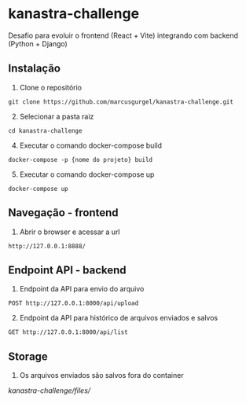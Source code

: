 # kanastra-challenge
Desafio para evoluir o frontend (React + Vite) integrando com backend (Python + Django)

## Instalação

1. Clone o repositório
```
git clone https://github.com/marcusgurgel/kanastra-challenge.git
```
2. Selecionar a pasta raiz
```
cd kanastra-challenge
```
4. Executar o comando docker-compose build
```
docker-compose -p {nome do projeto} build
```
5. Executar o comando docker-compose up   
```
docker-compose up
```
## Navegação - frontend

1. Abrir o browser e acessar a url
```
http://127.0.0.1:8888/
```

## Endpoint API - backend

1. Endpoint da API para envio do arquivo
```
POST http://127.0.0.1:8000/api/upload
```
2. Endpoint da API para histórico de arquivos enviados e salvos
```
GET http://127.0.0.1:8000/api/list
```

## Storage

1. Os arquivos enviados são salvos fora do container

_kanastra-challenge/files/_
